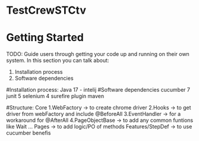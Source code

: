 # TestCrewSTCtv
# Getting Started
TODO: Guide users through getting your code up and running on their own system. In this section you can talk about:
1.	Installation process
2.	Software dependencies


#Installation process:
  Java 17 - intelij 
#Software dependencies
  cucumber 7 
  junit 5
  selenium 4
  surefire plugin
  maven

#Structure:
Core
  1.WebFactory -> to create chrome driver
  2.Hooks -> to get driver from webFactory and include @BeforeAll
  3.EventHandler -> for a workaround for @AfterAll
  4.PageObjectBase -> to add any common funtions like Wait ...
Pages -> to add logic/PO of methods 
Features/StepDef -> to use cucumber benefis 


